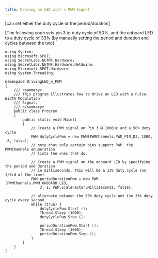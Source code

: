 ```yaml
---
title: Driving an LED with a PWM Signal
---
```


[can set either the duty cycle or the period/duration]

[The following code sets pin 3 to duty cycle of 50%, and the onboard LED to a duty cycle of 33% (by manually setting the period and duration and cycles between the two]

```CSharp
using System;
using Microsoft.SPOT;
using SecretLabs.NETMF.Hardware;
using SecretLabs.NETMF.Hardware.Netduino;
using Microsoft.SPOT.Hardware;
using System.Threading;

namespace DrivingLED_w_PWM
{
	/// <summary>
	/// This program illustrates how to drive an LED with a Pulse-Width Modulation
	/// Signal.
	/// </summary>
	public class Program
	{
		public static void Main()
		{
			// Create a PWM signal on Pin 3 @ 1000Hz and a 50% duty cycle
			PWM dutyCyclePwm = new PWM(PWMChannels.PWM_PIN_D3, 1000, .5, false);
			// note that only certain pins support PWM. the PWMChannels enumeration
			// lists the ones that do.

			// Create a PWM signal on the onboard LED by specifying the period and duration 
			// in milliseconds. this will be a 33% duty cycle (on 1/3rd of the time)
			PWM periodDurationPwm = new PWM (PWMChannels.PWM_ONBOARD_LED, 
				3, 1, PWM.ScaleFactor.Milliseconds, false);

			// alternate between the 50% duty cycle and the 33% duty cycle every second
			while (true) {
				dutyCyclePwm.Start ();
				Thread.Sleep (1000);
				dutyCyclePwm.Stop ();

				periodDurationPwm.Start ();
				Thread.Sleep (1000);
				periodDurationPwm.Stop ();
			}
		}
	}
}
```